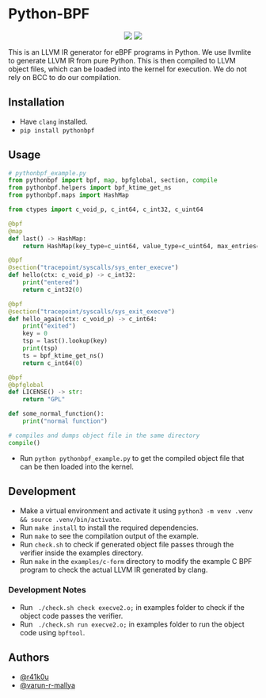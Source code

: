 # Python-BPF
<p align="center">
<a href="https://www.python.org/downloads/release/python-3080/"><img src="https://img.shields.io/badge/python-3.8-blue.svg"></a>
<a href="https://pypi.org/project/pythonbpf"><img src="https://badge.fury.io/py/pythonbpf.svg"></a>
</p>

This is an LLVM IR generator for eBPF programs in Python. We use llvmlite to generate LLVM IR from pure Python. This is then compiled to LLVM object files, which can be loaded into the kernel for execution. We do not rely on BCC to do our compilation.

##  Installation
- Have `clang` installed.
- `pip install pythonbpf`

## Usage
```python
# pythonbpf_example.py
from pythonbpf import bpf, map, bpfglobal, section, compile
from pythonbpf.helpers import bpf_ktime_get_ns
from pythonbpf.maps import HashMap

from ctypes import c_void_p, c_int64, c_int32, c_uint64

@bpf
@map
def last() -> HashMap:
    return HashMap(key_type=c_uint64, value_type=c_uint64, max_entries=1)

@bpf
@section("tracepoint/syscalls/sys_enter_execve")
def hello(ctx: c_void_p) -> c_int32:
    print("entered")
    return c_int32(0)

@bpf
@section("tracepoint/syscalls/sys_exit_execve")
def hello_again(ctx: c_void_p) -> c_int64:
    print("exited")
    key = 0
    tsp = last().lookup(key)
    print(tsp)
    ts = bpf_ktime_get_ns()
    return c_int64(0)

@bpf
@bpfglobal
def LICENSE() -> str:
    return "GPL"

def some_normal_function():
    print("normal function")

# compiles and dumps object file in the same directory
compile()
```
- Run `python pythonbpf_example.py` to get the compiled object file that can be then loaded into the kernel.

## Development
- Make a virtual environment and activate it using `python3 -m venv .venv && source .venv/bin/activate`.  
- Run `make install` to install the required dependencies.  
- Run `make` to see the compilation output of the example.  
- Run `check.sh` to check if generated object file passes through the verifier inside the examples directory.  
- Run `make` in the `examples/c-form` directory to modify the example C BPF program to check the actual LLVM IR generated by clang.

### Development Notes
- Run ` ./check.sh check execve2.o;` in examples folder to check if the object code passes the verifier.
- Run ` ./check.sh run execve2.o;` in examples folder to run the object code using `bpftool`.

## Authors
- [@r41k0u](https://github.com/r41k0u)
- [@varun-r-mallya](https://github.com/varun-r-mallya)
